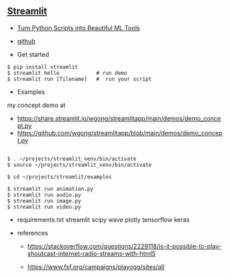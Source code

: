 ## [Streamlit](https://www.streamlit.io/)

- [Turn Python Scripts into Beautiful ML Tools](https://towardsdatascience.com/coding-ml-tools-like-you-code-ml-models-ddba3357eace)

- [github](https://github.com/streamlit/streamlit)

- Get started
```
$ pip install streamlit
$ streamlit hello            # run demo
$ streamlit run [filename]   #  run your script

```

- Examples

my concept demo at 
- https://share.streamlit.io/wgong/streamlitapp/main/demos/demo_concept.py
- https://github.com/wgong/streamlitapp/blob/main/demos/demo_concept.py

```

$ . ~/projects/streamlit_venv/bin/activate
$ source ~/projects/streamlit_venv/bin/activate

$ cd ~/projects/streamlit/examples

$ streamlit run animation.py
$ streamlit run audio.py
$ streamlit run image.py
$ streamlit run video.py
```


- requirements.txt
streamlit
scipy
wave
plotly
tensorflow
keras


- references

    * https://stackoverflow.com/questions/2229118/is-it-possible-to-play-shoutcast-internet-radio-streams-with-html5

    * https://www.fsf.org/campaigns/playogg/sites/all
